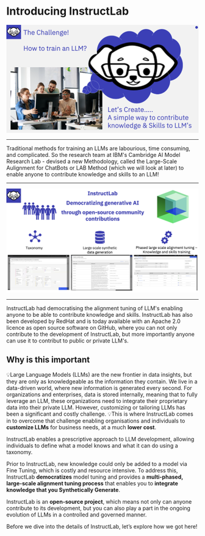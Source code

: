 # Introducing InstructLab

![the Challenge](graphics/letscreate.png)

---

Traditional methods for training an LLMs are labourious, time consuming, and complicated.  So the research team at IBM's Cambridge AI Model Research Lab - devised a new Methodology, called the Large-Scale Aulignment for ChatBots or LAB Method (which we will look at later) to enable anyone to contribute knowledge and skills to an LLM!

---

![InstructLab](graphics/communitydrivenproject.png)

---

InstructLab had democratising the alignment tuning of LLM's enabling anyone to be able to contribute knowledge and skills. InstructLab has also been developed by RedHat and is today available with an Apache 2.0 licence as open source software on GitHub, where you can not only contribute to the development of InstructLab, but more importantly anyone can use it to contribut to public or private LLM's.

## Why is this important

:bulb:Large Language Models (LLMs) are the new frontier in data insights, but they are only as knowledgeable as the information they contain. We live in a data-driven world, where new information is generated every second. For organizations and enterprises, data is stored internally, meaning that to fully leverage an LLM, these organizations need to integrate their proprietary data into their private LLM. However, customizing or tailoring LLMs has been a significant and costly challenge. :bulb:This is where InstructLab comes in to overcome that challenge enabling organisations and individuals to **customize LLMs** for business needs, at a much **lower cost**.

InstructLab enables a prescriptive approach to LLM development, allowing individuals to define what a model knows and what it can do using a taxonomy.

Prior to InstructLab, new knowledge could only be added to a model via Fine Tuning, which is costly and resource intensive. To address this, InstructLab **democratizes** model tuning and provides a **multi-phased, large-scale alignment tuning process** that enables you to **integrate knowledge that you Synthetically Generate**.

InstructLab is an **open-source project**, which means not only can anyone contribute to its development, but you can also play a part in the ongoing evolution of LLMs in a controlled and governed manner.

Before we dive into the details of InstructLab, let’s explore how we got here!
